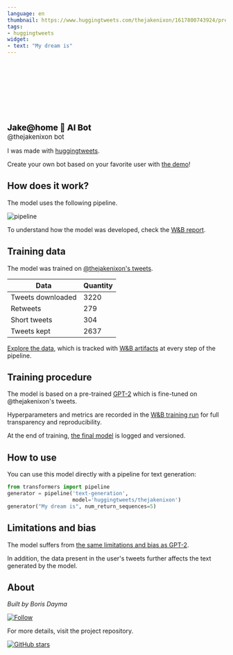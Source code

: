 ```yaml
---
language: en
thumbnail: https://www.huggingtweets.com/thejakenixon/1617800743924/predictions.png
tags:
- huggingtweets
widget:
- text: "My dream is"
---
```


<div>
<div style="width: 132px; height:132px; border-radius: 50%; background-size: cover; background-image: url('https://pbs.twimg.com/profile_images/1295761407024095234/TMoSuNvA_400x400.jpg')">
</div>
<div style="margin-top: 8px; font-size: 19px; font-weight: 800">Jake@home 🤖 AI Bot </div>
<div style="font-size: 15px">@thejakenixon bot</div>
</div>

I was made with [huggingtweets](https://github.com/borisdayma/huggingtweets).

Create your own bot based on your favorite user with [the demo](https://colab.research.google.com/github/borisdayma/huggingtweets/blob/master/huggingtweets-demo.ipynb)!

## How does it work?

The model uses the following pipeline.

![pipeline](https://github.com/borisdayma/huggingtweets/blob/master/img/pipeline.png?raw=true)

To understand how the model was developed, check the [W&B report](https://wandb.ai/wandb/huggingtweets/reports/HuggingTweets-Train-a-Model-to-Generate-Tweets--VmlldzoxMTY5MjI).

## Training data

The model was trained on [@thejakenixon's tweets](https://twitter.com/thejakenixon).

| Data | Quantity |
| --- | --- |
| Tweets downloaded | 3220 |
| Retweets | 279 |
| Short tweets | 304 |
| Tweets kept | 2637 |

[Explore the data](https://wandb.ai/wandb/huggingtweets/runs/3vmtalyq/artifacts), which is tracked with [W&B artifacts](https://docs.wandb.com/artifacts) at every step of the pipeline.

## Training procedure

The model is based on a pre-trained [GPT-2](https://huggingface.co/gpt2) which is fine-tuned on @thejakenixon's tweets.

Hyperparameters and metrics are recorded in the [W&B training run](https://wandb.ai/wandb/huggingtweets/runs/2a6qr6n1) for full transparency and reproducibility.

At the end of training, [the final model](https://wandb.ai/wandb/huggingtweets/runs/2a6qr6n1/artifacts) is logged and versioned.

## How to use

You can use this model directly with a pipeline for text generation:

```python
from transformers import pipeline
generator = pipeline('text-generation',
                     model='huggingtweets/thejakenixon')
generator("My dream is", num_return_sequences=5)
```

## Limitations and bias

The model suffers from [the same limitations and bias as GPT-2](https://huggingface.co/gpt2#limitations-and-bias).

In addition, the data present in the user's tweets further affects the text generated by the model.

## About

*Built by Boris Dayma*

[![Follow](https://img.shields.io/twitter/follow/borisdayma?style=social)](https://twitter.com/intent/follow?screen_name=borisdayma)

For more details, visit the project repository.

[![GitHub stars](https://img.shields.io/github/stars/borisdayma/huggingtweets?style=social)](https://github.com/borisdayma/huggingtweets)
